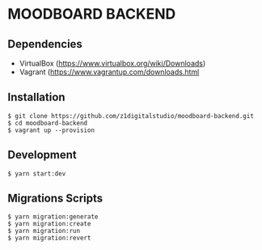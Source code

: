 # MOODBOARD BACKEND

## Dependencies

 * VirtualBox  (https://www.virtualbox.org/wiki/Downloads)
 * Vagrant (https://www.vagrantup.com/downloads.html

 ## Installation

    $ git clone https://github.com/z1digitalstudio/moodboard-backend.git
    $ cd moodboard-backend
    $ vagrant up --provision
    
 ## Development
 
    $ yarn start:dev
    
 ## Migrations Scripts
 
    $ yarn migration:generate
    $ yarn migration:create
    $ yarn migration:run
    $ yarn migration:revert
